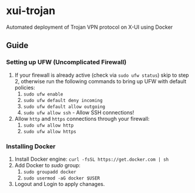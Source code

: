 # xui-trojan
Automated deployment of Trojan VPN protocol on X-UI using Docker

## Guide
### Setting up UFW (Uncomplicated Firewall)
1. If your firewall is already active (check via `sudo ufw status`) skip to step 2, otherwise run the following commands to bring up UFW with default policies:
    1. `sudo ufw enable`
    2. `sudo ufw default deny incoming`
    3. `sudo ufw default allow outgoing`
    5. `sudo ufw allow ssh` - Allow SSH connections!
2. Allow `http` and `https` connections through your firewall:
    1. `sudo ufw allow http`
    1. `sudo ufw allow https`

### Installing Docker
1. Install Docker engine: `curl -fsSL https://get.docker.com | sh`
2. Add Docker to *sudo* group:
    1. `sudo groupadd docker`
    2. `sudo usermod -aG docker $USER`
3. Logout and Login to apply chanages.
